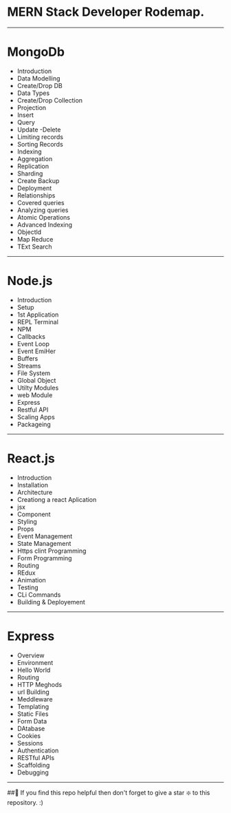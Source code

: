 # MERN Stack Developer Rodemap.

---

# MongoDb

- Introduction
- Data Modelling
- Create/Drop DB
- Data Types
- Create/Drop Collection
- Projection
- Insert
- Query
- Update
  -Delete
- Limiting records
- Sorting Records
- Indexing
- Aggregation
- Replication
- Sharding
- Create Backup
- Deployment
- Relationships
- Covered queries
- Analyzing queries
- Atomic Operations
- Advanced Indexing
- Objectld
- Map Reduce
- TExt Search

---

# Node.js

- Introduction
- Setup
- 1st Application
- REPL Terminal
- NPM
- Callbacks
- Event Loop
- Event EmiHer
- Buffers
- Streams
- File System
- Global Object
- Utilty Modules
- web Module
- Express
- Restful API
- Scaling Apps
- Packageing

---

# React.js

- Introduction
- Installation
- Architecture
- Creationg a react Aplication
- jsx
- Component
- Styling
- Props
- Event Management
- State Management
- Https clint Programming
- Form Programming
- Routing
- REdux
- Animation
- Testing
- CLi Commands
- Building & Deployement

---

# Express

- Overview
- Environment
- Hello World
- Routing
- HTTP Meghods
- url Building
- Meddleware
- Templating
- Static Files
- Form Data
- DAtabase
- Cookies
- Sessions
- Authentication
- RESTful APIs
- Scaffolding
- Debugging

---

##🙏 If you find this repo helpful then don't forget to give a star ❇️ to this repository. :)
